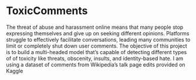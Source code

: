 # ToxicComments
The threat of abuse and harassment online means that many people stop expressing themselves and give up on seeking different opinions. Platforms struggle to effectively facilitate conversations, leading many communities to limit or completely shut down user comments.  The objective of this project is to build a multi-headed model that’s capable of detecting different types of of toxicity like threats, obscenity, insults, and identity-based hate. I am using a dataset of comments from Wikipedia’s talk page edits provided on Kaggle
